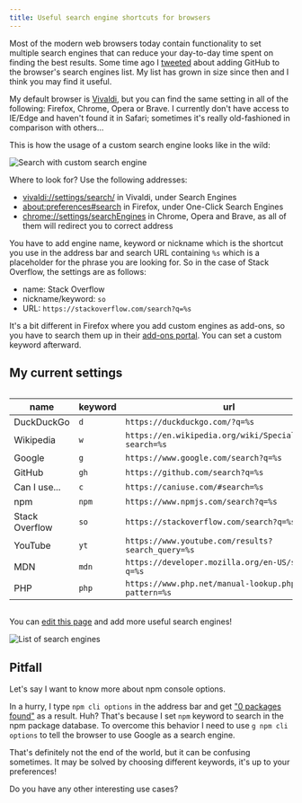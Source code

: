 ```yaml
---
title: Useful search engine shortcuts for browsers
---
```


Most of the modern web browsers today contain functionality to set multiple search engines that can reduce your day-to-day time spent on finding the best results. Some time ago I [tweeted](https://twitter.com/rmnvsl/status/1027533760387002368) about adding GitHub to the browser's search engines list. My list has grown in size since then and I think you may find it useful.

My default browser is [Vivaldi](https://vivaldi.com/), but you can find the same setting in all of the following: Firefox, Chrome, Opera or Brave. I currently don't have access to IE/Edge and haven't found it in Safari; sometimes it's really old-fashioned in comparison with others...

This is how the usage of a custom search engine looks like in the wild:

![Search with custom search engine](/assets/posts/browser-search/search-engine-browser.gif)

Where to look for? Use the following addresses:

- [vivaldi://settings/search/](vivaldi://settings/search/) in Vivaldi, under Search Engines
- [about:preferences#search](about:preferences#search) in Firefox, under One-Click Search Engines
- [chrome://settings/searchEngines](chrome://settings/searchEngines) in Chrome, Opera and Brave, as all of them will redirect you to correct address

You have to add engine name, keyword or nickname which is the shortcut you use in the address bar and search URL containing `%s` which is a placeholder for the phrase you are looking for. So in the case of Stack Overflow, the settings are as follows:

- name: Stack Overflow
- nickname/keyword: `so`
- URL: `https://stackoverflow.com/search?q=%s`

It's a bit different in Firefox where you add custom engines as add-ons, so you have to search them up in their [add-ons portal](https://addons.mozilla.org/en-US/firefox/search/?sort=rating&type=search). You can set a custom keyword afterward.

## My current settings

<div style="overflow-x:auto;" markdown="1">

| name           | keyword | url                                                      |
| -------------- | ------- | -------------------------------------------------------- |
| DuckDuckGo     | `d`     | `https://duckduckgo.com/?q=%s`                           |
| Wikipedia      | `w`     | `https://en.wikipedia.org/wiki/Special:Search?search=%s` |
| Google         | `g`     | `https://www.google.com/search?q=%s`                     |
| GitHub         | `gh`    | `https://github.com/search?q=%s`                         |
| Can I use...   | `c`     | `https://caniuse.com/#search=%s`                         |
| npm            | `npm`   | `https://www.npmjs.com/search?q=%s`                      |
| Stack Overflow | `so`    | `https://stackoverflow.com/search?q=%s`                  |
| YouTube        | `yt`    | `https://www.youtube.com/results?search_query=%s`        |
| MDN            | `mdn`   | `https://developer.mozilla.org/en-US/search?q=%s`        |
| PHP            | `php`   | `https://www.php.net/manual-lookup.php?pattern=%s`       |

</div>

You can [edit this page](https://github.com/crazko/romanvesely.com/blob/master/site/_posts/2019/2019-05-06-browser-search.md) and add more useful search engines!

![List of search engines](/assets/posts/browser-search/vivaldi-search-engine-settings.png)

## Pitfall

Let's say I want to know more about npm console options.

In a hurry, I type `npm cli options` in the address bar and get ["0 packages found"](https://www.npmjs.com/search?q=cli%20options) as a result. Huh? That's because I set `npm` keyword to search in the npm package database. To overcome this behavior I need to use `g npm cli options` to tell the browser to use Google as a search engine.

That's definitely not the end of the world, but it can be confusing sometimes. It may be solved by choosing different keywords, it's up to your preferences!

<Tip>

Do you have any other interesting use cases?

</Tip>
